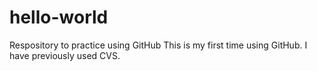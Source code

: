 # hello-world
Respository to practice using GitHub
This is my first time using GitHub. I have previously used CVS.
